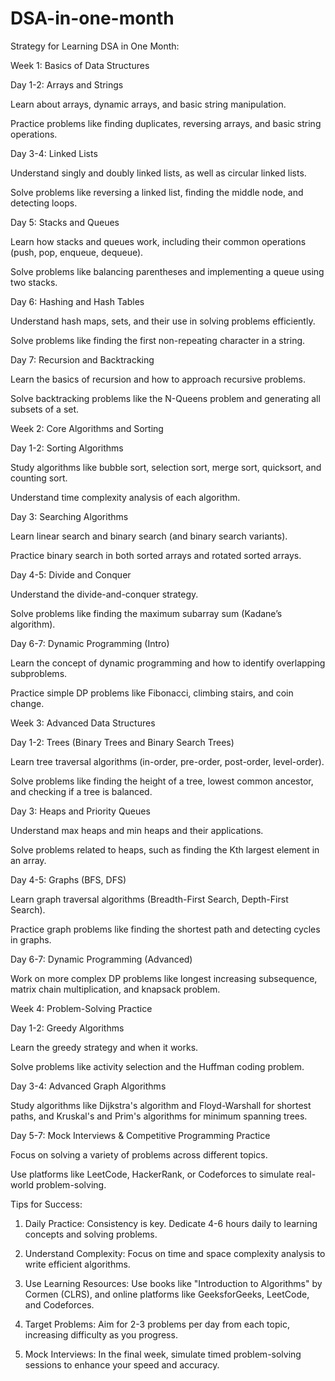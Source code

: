 # DSA-in-one-month
Strategy for Learning DSA in One Month:

Week 1: Basics of Data Structures

Day 1-2: Arrays and Strings

Learn about arrays, dynamic arrays, and basic string manipulation.

Practice problems like finding duplicates, reversing arrays, and basic string operations.


Day 3-4: Linked Lists

Understand singly and doubly linked lists, as well as circular linked lists.

Solve problems like reversing a linked list, finding the middle node, and detecting loops.


Day 5: Stacks and Queues

Learn how stacks and queues work, including their common operations (push, pop, enqueue, dequeue).

Solve problems like balancing parentheses and implementing a queue using two stacks.


Day 6: Hashing and Hash Tables

Understand hash maps, sets, and their use in solving problems efficiently.

Solve problems like finding the first non-repeating character in a string.


Day 7: Recursion and Backtracking

Learn the basics of recursion and how to approach recursive problems.

Solve backtracking problems like the N-Queens problem and generating all subsets of a set.



Week 2: Core Algorithms and Sorting

Day 1-2: Sorting Algorithms

Study algorithms like bubble sort, selection sort, merge sort, quicksort, and counting sort.

Understand time complexity analysis of each algorithm.


Day 3: Searching Algorithms

Learn linear search and binary search (and binary search variants).

Practice binary search in both sorted arrays and rotated sorted arrays.


Day 4-5: Divide and Conquer

Understand the divide-and-conquer strategy.

Solve problems like finding the maximum subarray sum (Kadane’s algorithm).


Day 6-7: Dynamic Programming (Intro)

Learn the concept of dynamic programming and how to identify overlapping subproblems.

Practice simple DP problems like Fibonacci, climbing stairs, and coin change.



Week 3: Advanced Data Structures

Day 1-2: Trees (Binary Trees and Binary Search Trees)

Learn tree traversal algorithms (in-order, pre-order, post-order, level-order).

Solve problems like finding the height of a tree, lowest common ancestor, and checking if a tree is balanced.


Day 3: Heaps and Priority Queues

Understand max heaps and min heaps and their applications.

Solve problems related to heaps, such as finding the Kth largest element in an array.


Day 4-5: Graphs (BFS, DFS)

Learn graph traversal algorithms (Breadth-First Search, Depth-First Search).

Practice graph problems like finding the shortest path and detecting cycles in graphs.


Day 6-7: Dynamic Programming (Advanced)

Work on more complex DP problems like longest increasing subsequence, matrix chain multiplication, and knapsack problem.



Week 4: Problem-Solving Practice

Day 1-2: Greedy Algorithms

Learn the greedy strategy and when it works.

Solve problems like activity selection and the Huffman coding problem.


Day 3-4: Advanced Graph Algorithms

Study algorithms like Dijkstra's algorithm and Floyd-Warshall for shortest paths, and Kruskal's and Prim's algorithms for minimum spanning trees.


Day 5-7: Mock Interviews & Competitive Programming Practice

Focus on solving a variety of problems across different topics.

Use platforms like LeetCode, HackerRank, or Codeforces to simulate real-world problem-solving.



Tips for Success:

1. Daily Practice: Consistency is key. Dedicate 4-6 hours daily to learning concepts and solving problems.


2. Understand Complexity: Focus on time and space complexity analysis to write efficient algorithms.


3. Use Learning Resources: Use books like "Introduction to Algorithms" by Cormen (CLRS), and online platforms like GeeksforGeeks, LeetCode, and Codeforces.


4. Target Problems: Aim for 2-3 problems per day from each topic, increasing difficulty as you progress.


5. Mock Interviews: In the final week, simulate timed problem-solving sessions to enhance your speed and accuracy.
